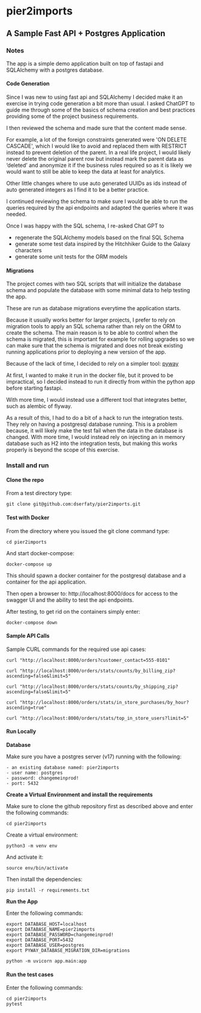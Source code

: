 # pier2imports
## A Sample Fast API + Postgres Application

### Notes
The app is a simple demo application built on top of fastapi and SQLAlchemy 
with a postgres database.

#### Code Generation
Since I was new to using fast api and SQLAlchemy I decided make it an exercise in 
trying code generation a bit more than usual. I asked ChatGPT 
to guide me through some of the basics of schema creation and best practices 
providing some of the project business requirements.

I then reviewed the schema and made sure that the content made sense. 

For example, a lot of the foreign constraints generated were 
'ON DELETE CASCADE', which I would like to avoid and replaced them 
with RESTRICT instead to prevent deletion of the parent. 
In a real life project, I would likely never delete the original parent 
row but instead mark the parent data as ‘deleted’ and anonymize it 
if the business rules required so as it is likely we would want to still 
be able to keep the data at least for analytics.

Other little changes where to use auto generated UUIDs as ids instead 
of auto generated integers as I find it to be a better practice.

I continued reviewing the schema to make sure I would be able 
to run the queries required by the api endpoints and adapted the queries
where it was needed.

Once I was happy with the SQL schema, I re-asked Chat GPT to
- regenerate the SQLAlchemy models based on the final SQL Schema
- generate some test data inspired by the Hitchhiker Guide to the Galaxy characters
- generate some unit tests for the ORM models

#### Migrations
The project comes with two SQL scripts that will initialize the database schema and 
populate the database with some minimal data to help testing the app.

These are run as database migrations everytime the application starts.

Because it usually works better for larger projects, I prefer to
rely on migration tools to apply an SQL schema rather than rely on the ORM
to create the schema. The main reason is to be able to control when the
schema is migrated, this is important for example for rolling upgrades
so we can make sure that the schema is migrated and does not break
existing running applications prior to deploying a new version of the
app.

Because of the lack of time, I decided to rely on a simpler tool: [pyway](https://pypi.org/project/pyway/)

At first, I wanted to make it run in the docker file, but it proved to be impractical,
so I decided instead to run it directly from within the python app before 
starting fastapi.

With more time, I would instead use a different tool that integrates better, 
such as alembic of flyway.

As a result of this, I had to do a bit of a hack to run the integration tests.
They rely on having a postgresql database running.
This is a problem because, it will likely make the test fail when the data 
in the database is changed.
With more time, I would instead rely on injecting an in memory database such as
H2 into the integration tests, but making this works properly is beyond the 
scope of this exercise.

### Install and run

#### Clone the repo
From a test directory type:
```
git clone git@github.com:dserfaty/pier2imports.git
```

#### Test with Docker
From the directory where you issued the git clone command type:
```
cd pier2imports
```

And start docker-compose: 
```
docker-compose up
```

This should spawn a docker container for the postgresql database 
and a container for the api application.

Then open a browser to: http://localhost:8000/docs for access to the swagger UI 
and the ability to test the api endpoints.

After testing, to get rid on the containers simply enter:
```
docker-compose down
```


#### Sample API Calls

Sample CURL commands for the required use api cases:
```
curl "http://localhost:8000/orders?customer_contact=555-0101"
```
```
curl "http://localhost:8000/orders/stats/counts/by_billing_zip?ascending=false&limit=5"
```
```
curl "http://localhost:8000/orders/stats/counts/by_shipping_zip?ascending=false&limit=5"
```
```
curl "http://localhost:8000/orders/stats/in_store_purchases/by_hour?ascending=true"
```
```
curl "http://localhost:8000/orders/stats/top_in_store_users?limit=5"
```

#### Run Locally

**Database**

Make sure you have a postgres server (v17) running with 
the following:
```
- an existing database named: pier2imports
- user name: postgres
- password: changemeinprod!
- port: 5432
```

**Create a Virtual Environment and install the requirements**

Make sure to clone the github repository first as described above 
and enter the following commands:

```
cd pier2imports
```
Create a virtual environment:
```
python3 -m venv env
```
And activate it:
```
source env/bin/activate
```
Then install the dependencies:
```
pip install -r requirements.txt
``` 

**Run the App**

Enter the following commands:
```
export DATABASE_HOST=localhost
export DATABASE_NAME=pier2imports
export DATABASE_PASSWORD=changemeinprod!
export DATABASE_PORT=5432
export DATABASE_USER=postgres
export PYWAY_DATABASE_MIGRATION_DIR=migrations

python -m uvicorn app.main:app 
```

#### Run the test cases

Enter the following commands:
```
cd pier2imports
pytest
```
